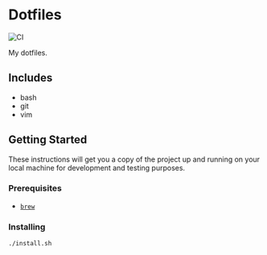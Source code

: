 # Dotfiles

![CI](https://github.com/dylanpinn/dotfiles/workflows/CI/badge.svg)

My dotfiles.

## Includes

- bash
- git
- vim

## Getting Started

These instructions will get you a copy of the project up and running on your local machine for development and testing purposes.

### Prerequisites

* [`brew`](https://brew.sh)

### Installing

```bash
./install.sh
```
